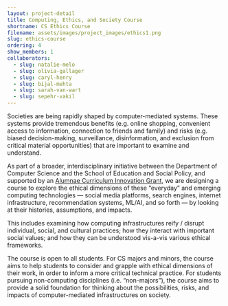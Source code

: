 ```yaml
---
layout: project-detail
title: Computing, Ethics, and Society Course
shortname: CS Ethics Course
filename: assets/images/project_images/ethics1.png
slug: ethics-course
ordering: 4
show_members: 1
collaborators:
  - slug: natalie-melo
  - slug: olivia-gallager
  - slug: caryl-henry
  - slug: bijal-mehta
  - slug: sarah-van-wart
  - slug: sepehr-vakil
---
```



Societies are being rapidly shaped by computer-mediated systems. These systems provide tremendous benefits (e.g. online shopping, convenient access to information, connection to friends and family) and risks (e.g. biased decision-making, surveillance, disinformation, and exclusion from critical material opportunities) that are important to examine and understand.

As part of a broader, interdisciplinary initiative between the Department of Computer Science and the School of Education and Social Policy, and supported by an <a href="https://www.northwestern.edu/provost/faculty-honors/alumnae-curriculum-award/" target="_blank">Alumnae Curriculum Innovation Grant</a>, we are designing a course to explore the ethical dimensions of these “everyday” and emerging computing technologies — social media platforms, search engines, internet infrastructure, recommendation systems, ML/AI, and so forth — by looking at their histories, assumptions, and impacts. 

This includes examining how computing infrastructures reify / disrupt individual, social, and cultural practices; how they interact with important social values; and how they can be understood vis-a-vis various ethical frameworks.

The course is open to all students. For CS majors and minors, the course aims to help students to consider and grapple with ethical dimensions of their work, in order to inform a more critical technical practice. For students pursuing non-computing disciplines (i.e. “non-majors”), the course aims to provide a solid foundation for thinking about the possibilities, risks, and impacts of computer-mediated infrastructures on society. 

